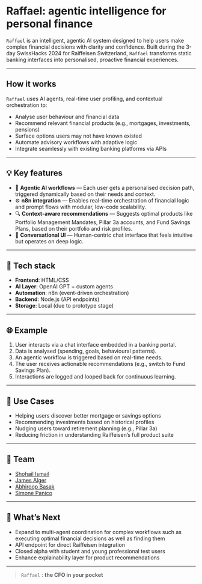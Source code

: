 # Raffael: agentic intelligence for personal finance

`Raffael` is an intelligent, agentic AI system designed to help users make complex financial decisions with clarity and confidence. Built during the 3-day SwissHacks 2024 for Raiffeisen Switzerland, `Raffael` transforms static banking interfaces into personalised, proactive financial experiences.

---

## How it works

`Raffael` uses AI agents, real-time user profiling, and contextual orchestration to:

- Analyse user behaviour and financial data
- Recommend relevant financial products (e.g., mortgages, investments, pensions)
- Surface options users may not have known existed
- Automate advisory workflows with adaptive logic
- Integrate seamlessly with existing banking platforms via APIs

---

## 💡 Key features

- 🧭 **Agentic AI workflows** — Each user gets a personalised decision path, triggered dynamically based on their needs and context.
- ⚙️ **n8n integration** — Enables real-time orchestration of financial logic and prompt flows with modular, low-code scalability.
- 🔍 **Context-aware recommendations** — Suggests optimal products like Portfolio Management Mandates, Pillar 3a accounts, and Fund Savings Plans, based on their portfolio and risk profiles.
- 💬 **Conversational UI** — Human-centric chat interface that feels intuitive but operates on deep logic.

---

## 🔧 Tech stack

- **Frontend**: HTML/CSS
- **AI Layer**: OpenAI GPT + custom agents
- **Automation**: n8n (event-driven orchestration)  
- **Backend**: Node.js (API endpoints)  
- **Storage**: Local (due to prototype stage)

---

## 🌐 Example 

1. User interacts via a chat interface embedded in a banking portal.
2. Data is analysed (spending, goals, behavioural patterns).
3. An agentic workflow is triggered based on real-time needs.
4. The user receives actionable recommendations (e.g., switch to Fund Savings Plan).
5. Interactions are logged and looped back for continuous learning.

---

## 🧩 Use Cases

- Helping users discover better mortgage or savings options
- Recommending investments based on historical profiles
- Nudging users toward retirement planning (e.g., Pillar 3a)
- Reducing friction in understanding Raiffeisen’s full product suite

---

## 📍 Team

- [Shohail Ismail](https://github.com/Shohail-Ismail)
- [James Alger](https://github.com/JamesCAlger)
- [Abhiroop Basak](https://github.com/abhiroopbasak-tech)
- [Simone Panico](https://github.com/simone-panico)

---

## 📌 What’s Next

- Expand to multi-agent coordination for complex workflows such as executing optimal financial decisions as well as finding them
- API endpoint for direct Raiffeisen integration  
- Closed alpha with student and young professional test users  
- Enhance explainability layer for product recommendations

---

> `Raffael` : **the CFO in your pocket**
